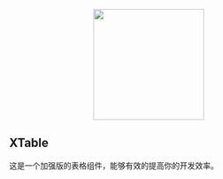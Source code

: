 <div align=center>
  <img src="https://github.com/x-table/.github/assets/48596931/9b89dfb1-6466-4dda-af67-0bc32209de67" width="200px" />
</div>

## XTable

这是一个加强版的表格组件，能够有效的提高你的开发效率。
<!--

**Here are some ideas to get you started:**

🙋‍♀️ A short introduction - what is your organization all about?
🌈 Contribution guidelines - how can the community get involved?
👩‍💻 Useful resources - where can the community find your docs? Is there anything else the community should know?
🍿 Fun facts - what does your team eat for breakfast?
🧙 Remember, you can do mighty things with the power of [Markdown](https://docs.github.com/github/writing-on-github/getting-started-with-writing-and-formatting-on-github/basic-writing-and-formatting-syntax)
-->
